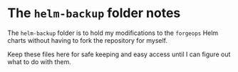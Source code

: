 # The `helm-backup` folder notes

The `helm-backup` folder is to hold my modifications to the `forgeops` Helm charts without having to fork the repository for myself.

Keep these files here for safe keeping and easy access until I can figure out what to do with them.


